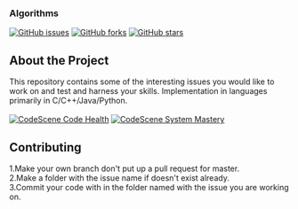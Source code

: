 ### Algorithms
<a href="https://github.com/PHAGUN-JAIN/Algorithms/issues"><img alt="GitHub issues" src="https://img.shields.io/github/issues/PHAGUN-JAIN/Algorithms?style=for-the-badge"></a>
<a href="https://github.com/PHAGUN-JAIN/Algorithms/network"><img alt="GitHub forks" src="https://img.shields.io/github/forks/PHAGUN-JAIN/Algorithms?style=for-the-badge"></a>
<a href="https://github.com/PHAGUN-JAIN/Algorithms/stargazers"><img alt="GitHub stars" src="https://img.shields.io/github/stars/PHAGUN-JAIN/Algorithms?style=for-the-badge"></a>

## About the Project <br>
This repository contains some of the interesting issues you would like to work on and test and harness your skills.
Implementation in languages primarily in C/C++/Java/Python.<br><br>
[![CodeScene Code Health](https://codescene.io/projects/9999/status-badges/code-health)](https://codescene.io/projects/9999)
[![CodeScene System Mastery](https://codescene.io/projects/9999/status-badges/system-mastery)](https://codescene.io/projects/9999)
## Contributing <br>
1.Make your own branch don't put up a pull request for master.<br>
2.Make a folder with the issue name if doesn't exist already.<br>
3.Commit your code with in the folder named with the issue you are working on.


